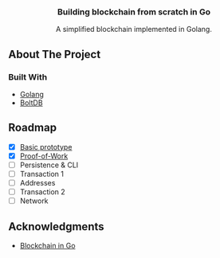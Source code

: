 <div id="top"></div>

<div align="center">
  <h3 align="center">Building blockchain from scratch in Go</h3>
  <p align="center">A simplified blockchain implemented in Golang.</p>
</div>

## About The Project

### Built With

- [Golang](https://go.dev/)
- [BoltDB](https://github.com/boltdb/bolt)

## Roadmap

- [x] [Basic prototype](https://edwinho.online/blog/blockchain-in-go/part-1)
- [x] [Proof-of-Work](https://edwinho.online/blog/blockchain-in-go/part-2)
- [ ] Persistence & CLI
- [ ] Transaction 1
- [ ] Addresses
- [ ] Transaction 2
- [ ] Network

## Acknowledgments

- [Blockchain in Go](https://github.com/Jeiwan/blockchain_go)

